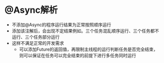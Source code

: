 @Async解析
=
* 不添加@Async的程序运行结果为正常按照顺序运行
* 添加该注解后，会出现不定结果例如。三个任务混乱顺序运行、三个任务都不运行、三个任务部分运行
* 这样不满足正常的开发需求
  * 可以添加Future<String>的返回值，再限制主线程的运行判断任务是否完全结束，则可以保证在任务可以完全结束的前提下进行多任务同时运行
